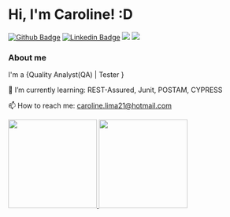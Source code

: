 # Hi, I'm Caroline! :D

[![Github Badge](https://img.shields.io/badge/-Github-000?style=flat-square&logo=Github&logoColor=white&link=https://github.com/CarollineLima)](https://github.com/fagnerpsantos)
[![Linkedin Badge](https://img.shields.io/badge/-LinkedIn-blue?style=flat-square&logo=Linkedin&logoColor=white&link=https://www.linkedin.com/in/caroline-cavalcante-84b4724a//)](https://www.linkedin.com/in/fagnerpsantos/)
<a href = "caroline.cavalcante16@gmail.com"><img src="https://img.shields.io/badge/Gmail-D14836?style=for-the-badge&logo=gmail&logoColor=white" target="_blank"></a>
<a href="https://instagram.com/kakaliima_/" target="_blank"><img src="https://img.shields.io/badge/-Instagram-%23E4405F?style=for-the-badge&logo=instagram&logoColor=white" target="_blank"></a>

### About me
I'm a {Quality Analyst(QA) | Tester }

🌱 I’m currently learning: REST-Assured, Junit, POSTAM, CYPRESS

📫 How to reach me: caroline.lima21@hotmail.com 



<div>
<a href="https://github.com/CarollineLima">
<img height="180em" src="https://github-readme-stats.vercel.app/api/top-langs/?username=CarollineLima&layout=compact&langs_count=7&theme=dracula"/>
<img height="180em" src="https://github-readme-stats.vercel.app/api?username=CarollineLima&show_icons=true&theme=dracula&include_all_commits=true&count_private=true"/>
</div>
          
          
